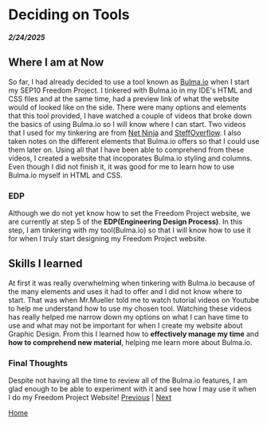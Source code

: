 # Deciding on Tools 
##### 2/24/2025

## Where I am at Now
So far, I had already decided to use a tool known as <a href="https://bulma.io/">Bulma.io</a> when I start my SEP10 Freedom Project. I tinkered with Bulma.io in my IDE's HTML and CSS files and at the same time, had a preview link of what the website would of looked like on the side. There were many options and elements that this tool provided, I have watched a couple of videos that broke down the basics of using Bulma.io so I will know where I can start. Two videos that I used for my tinkering are from <a href="https://www.youtube.com/watch?v=SCSAExGFK1E&t=245s"> Net Ninja</a> and <a href="https://www.youtube.com/watch?v=u-oOdhS4Fc4">SteffOverflow</a>. I also taken notes on the different elements that Bulma.io offers so that I could use them later on. Using all that I have been able to comprehend from these videos, I created a website that incoporates Bulma.io styling and columns. Even though I did not finish it, it was good for me to learn how to use Bulma.io myself in HTML and CSS. 


### EDP
Although we do not yet know how to set the Freedom Project website, we are currently at step 5 of the <strong>EDP(Engineering Design Process)</strong>. In this step, I am tinkering with my tool(Bulma.io) so that I will know how to use it for when I truly start designing my Freedom Project website.


## Skills I learned 
At first it was really overwhelming when tinkering with Bulma.io because of the many elements and uses it had to offer and I did not know where to start. That was when Mr.Mueller told me to watch tutorial videos on Youtube to help me understand how to use my chosen tool. Watching these videos has really helped me narrow down my options on what I can have time to use and what may not be important for when I create my website about Graphic Design. From this I learned how to <strong> effectively manage my time</strong> and <strong> how to comprehend new material</strong>, helping me learn more about Bulma.io.

### Final Thoughts
Despite not having all the time to review all of the Bulma.io features, I am glad enough to be able to experiment with it and see how I may use it when I do my Freedom Project Website!
[Previous](entry03.md) | [Next](entry05.md)

[Home](../README.md)
